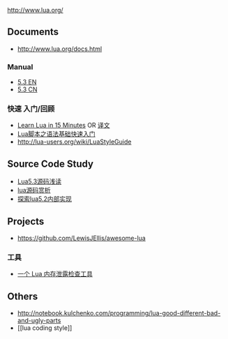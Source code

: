 http://www.lua.org/

## Documents
- http://www.lua.org/docs.html

### Manual
- [5.3 EN](http://www.lua.org/manual/5.3/)  
- [5.3 CN](http://cloudwu.github.io/lua53doc/)

### 快速 入门/回顾
- [Learn Lua in 15 Minutes](http://tylerneylon.com/a/learn-lua/) OR [译文](http://blog.jobbole.com/70480/)
- [Lua脚本之语法基础快速入门](http://www.cocos.com/doc/tutorial/show?id=1929)
- http://lua-users.org/wiki/LuaStyleGuide

## Source Code Study
- [Lua5.3源码浅读](http://sunhantao.github.io/2016/02/05/Lua5.3%E6%BA%90%E7%A0%81%E6%B5%85%E8%AF%BB/)
- [lua源码赏析](http://blog.codingnow.com/2013/01/reading_lua_vm.html)
- [探索lua5.2内部实现](http://blog.csdn.net/yuanlin2008/article/category/1307277)

## Projects
- https://github.com/LewisJEllis/awesome-lua

### 工具
- [一个 Lua 内存泄露检查工具](http://blog.codingnow.com/2012/12/lua_snapshot.html)

## Others
- http://notebook.kulchenko.com/programming/lua-good-different-bad-and-ugly-parts
- [[lua coding style]]
